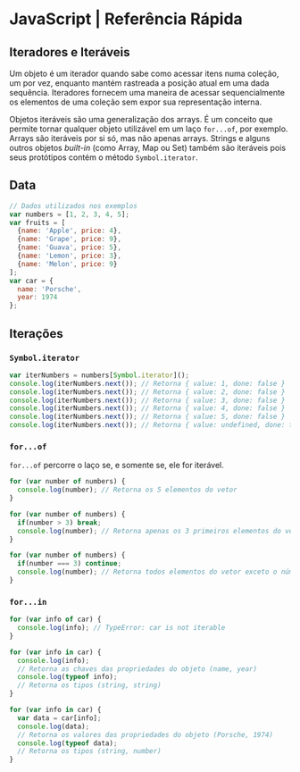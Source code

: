 # JavaScript | Referência Rápida

## Iteradores e Iteráveis

Um objeto é um iterador quando sabe como acessar itens numa coleção, um por vez, enquanto mantém rastreada a posição atual em uma dada sequência. Iteradores fornecem uma maneira de acessar sequencialmente os elementos de uma coleção sem expor sua representação interna.

Objetos iteráveis são uma generalização dos arrays. É um conceito que permite tornar qualquer objeto utilizável em um laço `for...of`, por exemplo. Arrays são iteráveis por si só, mas não apenas arrays. Strings e alguns outros objetos _built-in_ (como Array, Map ou Set) também são iteráveis pois seus protótipos contém o método `Symbol.iterator`.

## Data

```javascript
// Dados utilizados nos exemplos
var numbers = [1, 2, 3, 4, 5];
var fruits = [
  {name: 'Apple', price: 4},
  {name: 'Grape', price: 9},
  {name: 'Guava', price: 5},
  {name: 'Lemon', price: 3},
  {name: 'Melon', price: 9}
];
var car = {
  name: 'Porsche',
  year: 1974
};
```

## Iterações

### `Symbol.iterator`

```javascript
var iterNumbers = numbers[Symbol.iterator]();
console.log(iterNumbers.next()); // Retorna { value: 1, done: false }
console.log(iterNumbers.next()); // Retorna { value: 2, done: false }
console.log(iterNumbers.next()); // Retorna { value: 3, done: false }
console.log(iterNumbers.next()); // Retorna { value: 4, done: false }
console.log(iterNumbers.next()); // Retorna { value: 5, done: false }
console.log(iterNumbers.next()); // Retorna { value: undefined, done: true }
```

### `for...of`

`for...of` percorre o laço se, e somente se, ele for iterável.

```javascript
for (var number of numbers) {
  console.log(number); // Retorna os 5 elementos do vetor
}

for (var number of numbers) {
  if(number > 3) break;
  console.log(number); // Retorna apenas os 3 primeiros elementos do vetor
}

for (var number of numbers) {
  if(number === 3) continue;
  console.log(number); // Retorna todos elementos do vetor exceto o número 3
}
```

### `for...in`

```javascript
for (var info of car) {
  console.log(info); // TypeError: car is not iterable
}

for (var info in car) {
  console.log(info);
  // Retorna as chaves das propriedades do objeto (name, year)
  console.log(typeof info);
  // Retorna os tipos (string, string)
}

for (var info in car) {
  var data = car[info];
  console.log(data);
  // Retorna os valores das propriedades do objeto (Porsche, 1974)
  console.log(typeof data);
  // Retorna os tipos (string, number)
}
```
